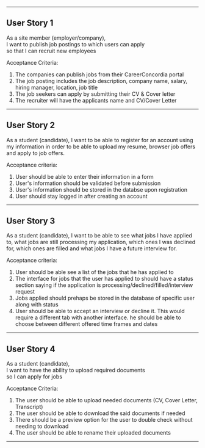 <hr/>

## User Story 1
As a site member (employer/company),<br>
I want to publish job postings to which users can apply<br>
so that I can recruit new employees <br>

Acceptance Criteria:

<ol>
    <li>The companies can publish jobs from their CareerConcordia portal</li>
    <li>The job posting includes the job description, company name, salary, hiring manager, location, job title</li>
    <li>The job seekers can apply by submitting their CV & Cover letter</li>
    <li>The recruiter will have the applicants name and CV/Cover Letter</li>
</ol>

<hr/>

<!--ADD your user story below and put a <hr> as a separator-->
## User Story 2

As a student (candidate), I want to be able to register for an account using my information in order to be able to upload my resume, browser job offers and apply to job offers. 

Acceptance criteria: 

<ol>
    <li>User should be able to enter their information in a form</li>
    <li>User's information should be validated before submission</li>
    <li>User's information should be stored in the databse upon registration</li>
    <li>User should stay logged in after creating an account</li>
</ol>

<hr/>

<!--ADD your user story below and put a <hr> as a separator-->
## User Story 3

As a student (candidate), I want to be able to see what jobs I have applied to, what jobs are still processing my application, which ones I was declined for, which ones are filled and what jobs I have a future interview for.

Acceptance criteria: 

<ol>
    <li>User should be able see a list of the jobs that he has applied to </li>
    <li>The interface for jobs that the user has applied to should have a status section saying if the application is processing/declined/filled/interview request</li>
    <li>Jobs applied should prehaps be stored in the database of specific user along with status</li>
    <li>User should be able to accept an interview or decline it. This would require a different tab with another interface. he should be able to choose between      different offered time frames and dates</li>
</ol>

<hr/>

<!--ADD your user story below and put a <hr> as a separator-->
## User Story 4
As a student (candidate),<br>
I want to have the ability to upload required documents<br>
so I can apply for jobs <br>


Acceptance Criteria:

<ol>
    <li>The user should be able to upload needed documents (CV, Cover Letter, Transcript)</li>
    <li>The user should be able to download the said documents if needed</li>
    <li>There should be a preview option for the user to double check without needing to download</li>
    <li>The user should be able to rename their uploaded documents</li>
</ol>

<hr/>

